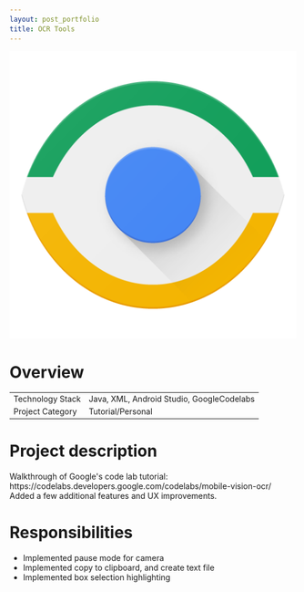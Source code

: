 ```yaml
---
layout: post_portfolio
title: OCR Tools
---
```

<img src="/images/fulls/ocr-tools-cover.png" class="fit image shadow">

<h1>Overview</h1>
<table>
<tr><td><span class="icon fa-cog"></span> Technology Stack</td>
<td>Java, XML, Android Studio, GoogleCodelabs</td></tr>
<tr><td><span class="icon fa-tags"></span> Project Category</td>
<td>Tutorial/Personal</td></tr>
</table>

<h1>Project description</h1>
Walkthrough of Google's code lab tutorial: https://codelabs.developers.google.com/codelabs/mobile-vision-ocr/
Added a few additional features and UX improvements.

<h1>Responsibilities</h1>
<ul>
<li>Implemented pause mode for camera</li>
<li>Implemented copy to clipboard, and create text file</li>
<li>Implemented box selection highlighting</li>
</ul>

